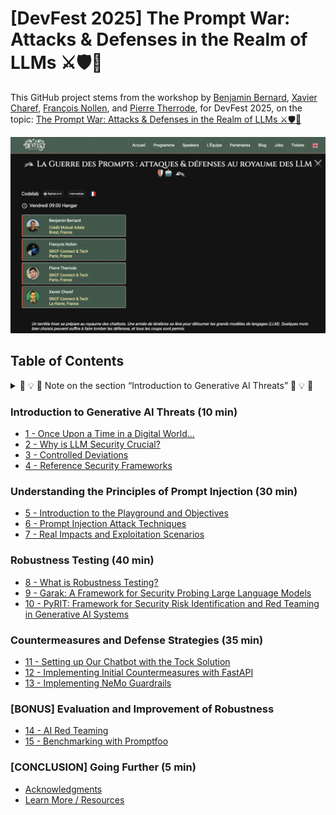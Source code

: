 # [DevFest 2025] The Prompt War: Attacks & Defenses in the Realm of LLMs ⚔️🛡️🤖

This GitHub project stems from the workshop by [Benjamin Bernard](https://www.linkedin.com/in/benvii/), [Xavier Charef](https://www.linkedin.com/in/xavier-charef-6b843497/), [François Nollen](https://www.linkedin.com/in/francois-nollen/), and [Pierre Therrode](https://www.linkedin.com/in/ptherrode/), for DevFest 2025, on the topic: [The Prompt War: Attacks & Defenses in the Realm of LLMs ⚔️🛡️🤖](https://devfest2025.gdgnantes.com/en/sessions/la_guerre_des_prompts___attaques___defenses_au_royaume_des_llm________)

![The Prompt War: Attacks & Defenses in the Realm of LLMs](img/la-guerre-des-prompts-attaques-et-defenses-au-royaume-des-llm.png)

## Table of Contents

<details>
  <summary>🚧 💡 🚧 Note on the section “Introduction to Generative AI Threats” 🚧 💡 🚧</summary>

The section “**Introduction to Generative AI Threats**” primarily aims to provide frameworks to understand the stakes and gain perspective on the topic before fully engaging in practice ("**Understanding the Principles of Prompt Injection and Their Impacts**").

During the codelab, this introduction will be presented as a slideshow (around 10 minutes). This allows everyone to prepare their machine calmly while gradually familiarizing themselves with the subject.
</details>

### Introduction to Generative AI Threats (10 min)

- [1 - Once Upon a Time in a Digital World...](step_1.md)
- [2 - Why is LLM Security Crucial?](step_2.md)
- [3 - Controlled Deviations](step_3.md)
- [4 - Reference Security Frameworks](step_4.md)

### Understanding the Principles of Prompt Injection (30 min)

- [5 - Introduction to the Playground and Objectives](step_5.md)
- [6 - Prompt Injection Attack Techniques](step_6.md)
- [7 - Real Impacts and Exploitation Scenarios](step_7.md)

### Robustness Testing (40 min)

- [8 - What is Robustness Testing?](step_8.md)
- [9 - Garak: A Framework for Security Probing Large Language Models](step_9.md)
- [10 - PyRIT: Framework for Security Risk Identification and Red Teaming in Generative AI Systems](step_10.md)

### Countermeasures and Defense Strategies (35 min)

- [11 - Setting up Our Chatbot with the Tock Solution](step_11.md)
- [12 - Implementing Initial Countermeasures with FastAPI](step_12.md)
- [13 - Implementing NeMo Guardrails](step_13.md)

### [BONUS] Evaluation and Improvement of Robustness

- [14 - AI Red Teaming](step_14.md)
- [15 - Benchmarking with Promptfoo](step15.md)

### [CONCLUSION] Going Further (5 min)

- [Acknowledgments](thanks-you.md)
- [Learn More / Resources](resources.md)  
